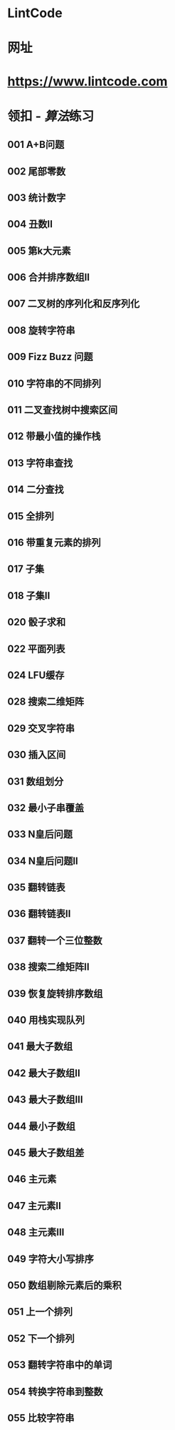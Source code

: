 # LintCode
# 网址
# https://www.lintcode.com

# 领扣 - ***算法***练习

001 A+B问题
-

002 尾部零数
-

003 统计数字
-

004 丑数II
-

005 第k大元素
-

006 合并排序数组II
-

007 二叉树的序列化和反序列化
-

008 旋转字符串
-

009 Fizz Buzz 问题
-

010 字符串的不同排列
-

011 二叉查找树中搜索区间
-

012 带最小值的操作栈
-

013 字符串查找
-

014 二分查找
-

015 全排列
-

016 带重复元素的排列
-

017 子集
-

018 子集II
-

020 骰子求和
-

022 平面列表
-

024 LFU缓存
-

028 搜索二维矩阵
-

029 交叉字符串
-

030 插入区间
-

031 数组划分
-

032 最小子串覆盖
-

033 N皇后问题
-

034 N皇后问题II
-

035 翻转链表
-

036 翻转链表II
-

037 翻转一个三位整数
-

038 搜索二维矩阵II
-

039 恢复旋转排序数组
-

040 用栈实现队列
-

041 最大子数组
-

042 最大子数组II
-

043 最大子数组III
-

044 最小子数组
-

045 最大子数组差
-

046 主元素
-

047 主元素II
-

048 主元素III
-

049 字符大小写排序
-

050 数组剔除元素后的乘积
-

051 上一个排列
-

052 下一个排列
-

053 翻转字符串中的单词
-

054 转换字符串到整数
-

055 比较字符串
-
